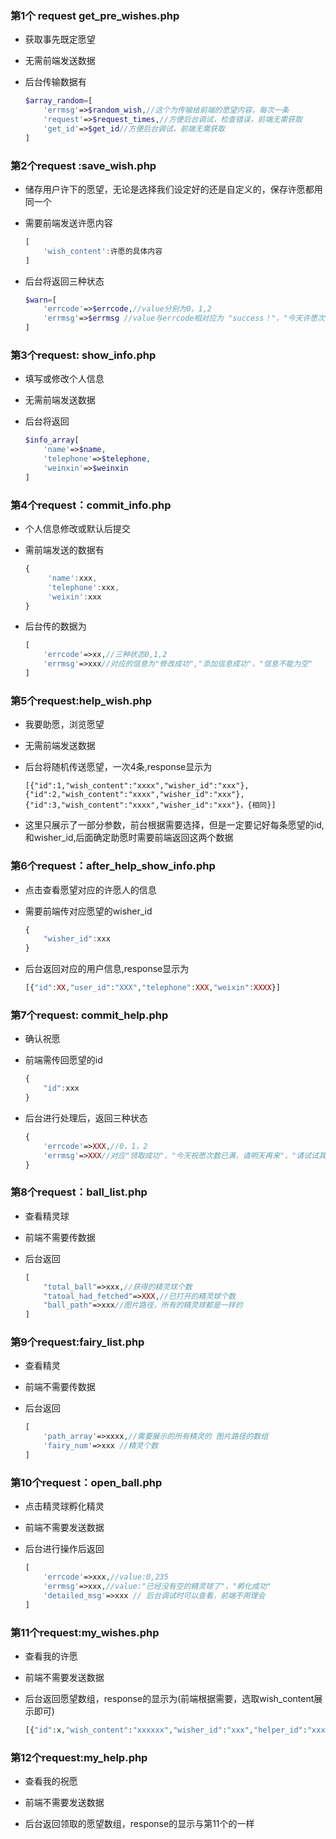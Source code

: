 ### 第1个 request get_pre_wishes.php

* 获取事先既定愿望

* 无需前端发送数据

* 后台传输数据有

  ```php
  $array_random=[
      'errmsg'=>$random_wish,//这个为传输给前端的愿望内容，每次一条
      'request'=>$request_times,//方便后台调试，检查错误，前端无需获取
      'get_id'=>$get_id//方便后台调试，前端无需获取
  ]
  ```

### 第2个request :save_wish.php

* 储存用户许下的愿望，无论是选择我们设定好的还是自定义的，保存许愿都用同一个

* 需要前端发送许愿内容

  ```javascript
  [
      'wish_content':许愿的具体内容
  ]
  ```

* 后台将返回三种状态

  ```php
  $warn=[
      'errcode'=>$errcode,//value分别为0，1,2
      'errmsg'=>$errmsg //value与errcode相对应为 "success！"，"今天许愿次数已满，请明天再来"，"输入的内容不能为空"
  ]
  ```

### 第3个request: show_info.php

* 填写或修改个人信息

* 无需前端发送数据

* 后台将返回

  ```php
  $info_array[
      'name'=>$name, 
      'telephone'=>$telephone,
      'weinxin'=>$weinxin
  ]
  ```

### 第4个request：commit_info.php

* 个人信息修改或默认后提交

* 需前端发送的数据有

  ```javascript
  {
       'name':xxx,
       'telephone':xxx,
       'weixin':xxx
  }
  ```

* 后台传的数据为

  ```php
  [
      'errcode'=>xx,//三种状态0,1,2
      'errmsg'=>xxx//对应的信息为"修改成功","添加信息成功"，"信息不能为空"
  ]
  ```

  

### 第5个request:help_wish.php

* 我要助愿，浏览愿望

* 无需前端发送数据

* 后台将随机传送愿望，一次4条,response显示为

  ```
  [{"id":1,"wish_content":"xxxx","wisher_id":"xxx"},{"id":2,"wish_content":"xxxx","wisher_id":"xxx"},{"id":3,"wish_content":"xxxx","wisher_id":"xxx"}，{相同}]
  ```

* 这里只展示了一部分参数，前台根据需要选择，但是一定要记好每条愿望的id,和wisher_id,后面确定助愿时需要前端返回这两个数据

  
### 第6个request：after_help_show_info.php

* 点击查看愿望对应的许愿人的信息

* 需要前端传对应愿望的wisher_id

  ```javascript
  {
      "wisher_id":xxx   
  }
  ```


* 后台返回对应的用户信息,response显示为

  ```php
  [{"id":XX,"user_id":"XXX","telephone":XXX,"weixin":XXXX}]
  ```



### 第7个request: commit_help.php

* 确认祝愿

* 前端需传回愿望的id

  ```javascript
  {
      "id":xxx
  }
  ```

* 后台进行处理后，返回三种状态

  ```php
  {
      'errcode'=>XXX,//0，1，2
      'errmsg'=>XXX//对应"领取成功"，"今天祝愿次数已满，请明天再来"，"请试试其它愿望(与他人助愿冲突)"
  }
  ```



### 第8个request：ball_list.php

* 查看精灵球

* 前端不需要传数据

* 后台返回

  ```php
  [
      "total_ball"=>xxx,//获得的精灵球个数
      "tatoal_had_fetched"=>XXX,//已打开的精灵球个数
      "ball_path"=>xxx//图片路径，所有的精灵球都是一样的
  ]
  ```



### 第9个request:fairy_list.php

* 查看精灵

* 前端不需要传数据

* 后台返回

  ```php
  [
      'path_array'=>xxxx,//需要展示的所有精灵的 图片路径的数组
      'fairy_num'=>xxx //精灵个数
  ]
  ```

  

### 第10个request：open_ball.php

* 点击精灵球孵化精灵

* 前端不需要发送数据

* 后台进行操作后返回

  ```php
  [
      'errcode'=>xxx,//value:0,235
      'errmsg'=>xxx,//value:"已经没有空的精灵球了"，"孵化成功"
      'detailed_msg'=>xxx // 后台调试时可以查看，前端不用理会
  ]
  ```

  

### 第11个request:my_wishes.php

* 查看我的许愿

* 前端不需要发送数据

* 后台返回愿望数组，response的显示为(前端根据需要，选取wish_content展示即可)

  ```php
  [{"id":x,"wish_content":"xxxxxx","wisher_id":"xxx","helper_id":"xxxx","situation":"xxxx","helper_open":"xxx","ball_path":"NULL","fairy_path":"NULL","time":"xxxx"},{"id":x,"wish_content":"xxxxxx","wisher_id":"xxx","helper_id":"xxxx","situation":"xxxx","helper_open":"xxx","ball_path":"NULL","fairy_path":"NULL","time":"xxxx"},....,...]
  ```

  

### 第12个request:my_help.php

* 查看我的祝愿

* 前端不需要发送数据

* 后台返回领取的愿望数组，response的显示与第11个的一样

  